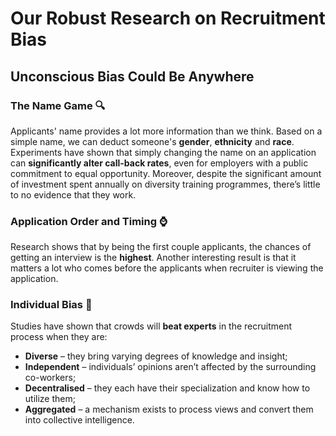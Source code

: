 # Our Robust Research on Recruitment Bias
## Unconscious Bias Could Be Anywhere
### The Name Game :mag:
Applicants' name provides a lot more information than we think. Based on a simple name, we can deduct someone's **gender**, **ethnicity** and **race**. Experiments have shown that simply changing the name on an application can **significantly alter call-back rates**, even for employers with a public commitment to equal opportunity. Moreover, despite the significant amount of investment spent annually on diversity training programmes, there’s little to no evidence that they work. 
### Application Order and Timing :watch:
Research shows that by being the first couple applicants, the chances of getting an interview is the **highest**. Another interesting result is that it matters a lot who comes before the applicants when recruiter is viewing the application.
### Individual Bias :mega:
Studies have shown that crowds will **beat experts** in the recruitment process when they are:
- **Diverse** – they bring varying degrees of knowledge and insight;
- **Independent** – individuals’ opinions aren’t affected by the surrounding co-workers;
- **Decentralised** – they each have their specialization and know how to utilize them;
- **Aggregated** – a mechanism exists to process views and convert them into collective intelligence. 
